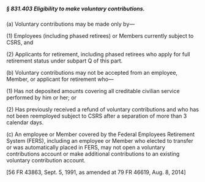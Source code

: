 ##### § 831.403 Eligibility to make voluntary contributions. #####

(a) Voluntary contributions may be made only by—

(1) Employees (including phased retirees) or Members currently subject to CSRS, and

(2) Applicants for retirement, including phased retirees who apply for full retirement status under subpart Q of this part.

(b) Voluntary contributions may not be accepted from an employee, Member, or applicant for retirement who—

(1) Has not deposited amounts covering all creditable civilian service performed by him or her; or

(2) Has previously received a refund of voluntary contributions and who has not been reemployed subject to CSRS after a separation of more than 3 calendar days.

(c) An employee or Member covered by the Federal Employees Retirement System (FERS), including an employee or Member who elected to transfer or was automatically placed in FERS, may not open a voluntary contributions account or make additional contributions to an existing voluntary contribution account.

[56 FR 43863, Sept. 5, 1991, as amended at 79 FR 46619, Aug. 8, 2014]